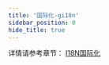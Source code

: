 ```yaml
---
title: '国际化-gi18n'
sidebar_position: 0
hide_title: true
---
```


详情请参考章节： [I18N国际化](output/goframe-v2.4-md/核心组件-重点/I18N国际化)

`	`